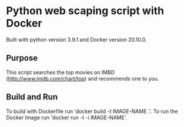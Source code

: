 # Python web scaping script with Docker

Built with python version 3.9.1 and Docker version 20.10.0.

## Purpose

This script searches the top movies on IMBD (http://www.imdb.com/chart/top) and recommends one to you.

## Build and Run

To build with Dockerfile run 'docker build -t IMAGE-NAME .'. To run the Docker Image run 'docker run -t -i IMAGE-NAME'.